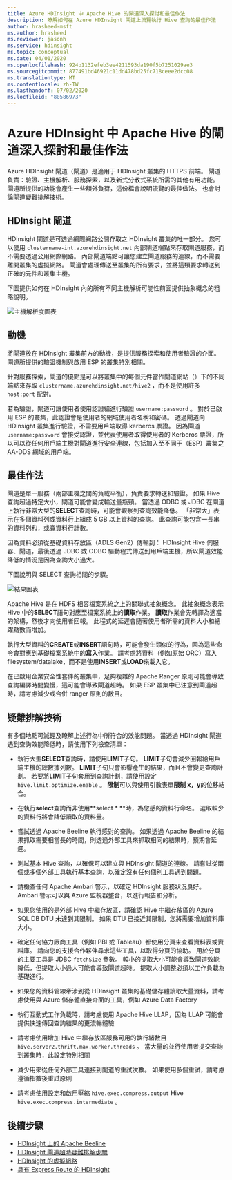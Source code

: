 ```yaml
---
title: Azure HDInsight 中 Apache Hive 的閘道深入探討和最佳作法
description: 瞭解如何在 Azure HDInsight 閘道上流覽執行 Hive 查詢的最佳作法
author: hrasheed-msft
ms.author: hrasheed
ms.reviewer: jasonh
ms.service: hdinsight
ms.topic: conceptual
ms.date: 04/01/2020
ms.openlocfilehash: 924b1132efeb3ee4211593da190f5b7251029ae3
ms.sourcegitcommit: 877491bd46921c11dd478bd25fc718ceee2dcc08
ms.translationtype: MT
ms.contentlocale: zh-TW
ms.lasthandoff: 07/02/2020
ms.locfileid: "80586973"
---
```

# <a name="gateway-deep-dive-and-best-practices-for-apache-hive-in-azure-hdinsight"></a>Azure HDInsight 中 Apache Hive 的閘道深入探討和最佳作法

Azure HDInsight 閘道（閘道）是適用于 HDInsight 叢集的 HTTPS 前端。 閘道負責：驗證、主機解析、服務探索，以及新式分散式系統所需的其他有用功能。 閘道所提供的功能會產生一些額外負荷，這份檔會說明流覽的最佳做法。 也會討論閘道疑難排解技術。

## <a name="the-hdinsight-gateway"></a>HDInsight 閘道

HDInsight 閘道是可透過網際網路公開存取之 HDInsight 叢集的唯一部分。 您可以使用 `clustername-int.azurehdinsight.net` 內部閘道端點來存取閘道服務，而不需要透過公用網際網路。 內部閘道端點可讓您建立閘道服務的連線，而不需要離開叢集的虛擬網路。 閘道會處理傳送至叢集的所有要求，並將這類要求轉送到正確的元件和叢集主機。

下圖提供如何在 HDInsight 內的所有不同主機解析可能性前面提供抽象概念的粗略說明。

![主機解析度圖表](./media/gateway-best-practices/host-resolution-diagram.png "主機解析度圖表")

## <a name="motivation"></a>動機

將閘道放在 HDInsight 叢集前方的動機，是提供服務探索和使用者驗證的介面。 閘道所提供的驗證機制與啟用 ESP 的叢集特別相關。

針對服務探索，閘道的優點是可以將叢集中的每個元件當作閘道網站（）下的不同端點來存取 `clustername.azurehdinsight.net/hive2` ，而不是使用許多 `host:port` 配對。

若為驗證，閘道可讓使用者使用認證組進行驗證 `username:password` 。 對於已啟用 ESP 的叢集，此認證會是使用者的網域使用者名稱和密碼。 透過閘道向 HDInsight 叢集進行驗證，不需要用戶端取得 kerberos 票證。 因為閘道 `username:password` 會接受認證，並代表使用者取得使用者的 Kerberos 票證，所以可以從任何用戶端主機對閘道進行安全連線，包括加入至不同于（ESP）叢集之 AA-DDS 網域的用戶端。

## <a name="best-practices"></a>最佳作法

閘道是單一服務（兩部主機之間的負載平衡），負責要求轉送和驗證。 如果 Hive 查詢超過特定大小，閘道可能會變成輸送量瓶頸。 當透過 ODBC 或 JDBC 在閘道上執行非常大型的**SELECT**查詢時，可能會觀察到查詢效能降低。 「非常大」表示在多個資料列或資料行上組成 5 GB 以上資料的查詢。 此查詢可能包含一長串的資料列和，或寬資料行計數。

因為資料必須從基礎資料存放區（ADLS Gen2）傳輸到： HDInsight Hive 伺服器、閘道，最後透過 JDBC 或 ODBC 驅動程式傳送到用戶端主機，所以閘道效能降低的情況是因為查詢大小過大。

下圖說明與 SELECT 查詢相關的步驟。

![結果圖表](./media/gateway-best-practices/result-retrieval-diagram.png "結果圖表")

Apache Hive 是在 HDFS 相容檔案系統之上的關聯式抽象概念。 此抽象概念表示 Hive 中的**SELECT**語句對應至檔案系統上的**讀取**作業。 **讀取**作業會先轉譯為適當的架構，然後才向使用者回報。 此程式的延遲會隨著使用者所需的資料大小和總躍點數而增加。

執行大型資料的**CREATE**或**INSERT**語句時，可能會發生類似的行為，因為這些命令會對應到基礎檔案系統中的**寫入**作業。 請考慮將資料（例如原始 ORC）寫入 filesystem/datalake，而不是使用**INSERT**或**LOAD**來載入它。

在已啟用企業安全性套件的叢集中，足夠複雜的 Apache Ranger 原則可能會導致查詢編譯時間變慢，這可能會導致閘道超時。 如果 ESP 叢集中已注意到閘道超時，請考慮減少或合併 ranger 原則的數目。

## <a name="troubleshooting-techniques"></a>疑難排解技術

有多個地點可減輕及瞭解上述行為中所符合的效能問題。 當透過 HDInsight 閘道遇到查詢效能降低時，請使用下列檢查清單：

* 執行大型**SELECT**查詢時，請使用**LIMIT**子句。 **LIMIT**子句會減少回報給用戶端主機的總數據列數。 **LIMIT**子句只會影響產生的結果，而且不會變更查詢計劃。 若要將**LIMIT**子句套用到查詢計劃，請使用設定 `hive.limit.optimize.enable` 。 **限制**可以與使用引數表單**限制 x，y**的位移結合。

* 在執行**select**查詢而非使用**select \* **時，為您感的資料行命名。 選取較少的資料行將會降低讀取的資料量。

* 嘗試透過 Apache Beeline 執行感對的查詢。 如果透過 Apache Beeline 的結果抓取需要相當長的時間，則透過外部工具來抓取相同的結果時，預期會延遲。

* 測試基本 Hive 查詢，以確保可以建立與 HDInsight 閘道的連線。 請嘗試從兩個或多個外部工具執行基本查詢，以確定沒有任何個別工具遇到問題。

* 請檢查任何 Apache Ambari 警示，以確定 HDInsight 服務狀況良好。 Ambari 警示可以與 Azure 監視器整合，以進行報告和分析。

* 如果您使用的是外部 Hive 中繼存放區，請確認 Hive 中繼存放區的 Azure SQL DB DTU 未達到其限制。 如果 DTU 已接近其限制，您將需要增加資料庫大小。

* 確定任何協力廠商工具（例如 PBI 或 Tableau）都使用分頁來查看資料表或資料庫。 請向您的支援合作夥伴尋求這些工具，以取得分頁的協助。 用於分頁的主要工具是 JDBC `fetchSize` 參數。 較小的提取大小可能會導致閘道效能降低，但提取大小過大可能會導致閘道超時。 提取大小調整必須以工作負載為基礎進行。

* 如果您的資料管線牽涉到從 HDInsight 叢集的基礎儲存體讀取大量資料，請考慮使用與 Azure 儲存體直接介面的工具，例如 Azure Data Factory

* 執行互動式工作負載時，請考慮使用 Apache Hive LLAP，因為 LLAP 可能會提供快速傳回查詢結果的更流暢體驗

* 請考慮使用增加 Hive 中繼存放區服務可用的執行緒數目 `hive.server2.thrift.max.worker.threads` 。 當大量的並行使用者提交查詢到叢集時，此設定特別相關

* 減少用來從任何外部工具連接到閘道的重試次數。 如果使用多個重試，請考慮遵循指數後重試原則

* 請考慮使用設定和啟用壓縮 `hive.exec.compress.output` Hive `hive.exec.compress.intermediate` 。

## <a name="next-steps"></a>後續步驟

* [HDInsight 上的 Apache Beeline](https://docs.microsoft.com/azure/hdinsight/hadoop/apache-hadoop-use-hive-beeline)
* [HDInsight 閘道超時疑難排解步驟](https://docs.microsoft.com/azure/hdinsight/interactive-query/troubleshoot-gateway-timeout)
* [HDInsight 的虛擬網路](https://docs.microsoft.com/azure/hdinsight/hdinsight-plan-virtual-network-deployment)
* [具有 Express Route 的 HDInsight](https://docs.microsoft.com/azure/hdinsight/connect-on-premises-network)